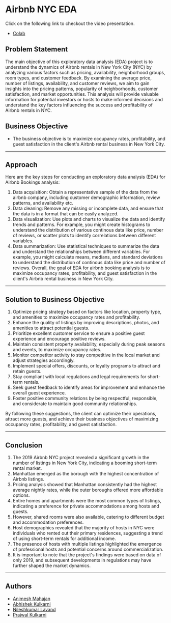 # Airbnb NYC EDA


Click on the following link to checkout the video presentation.
- [Colab](https://youtu.be/FSrWZdEmN-c)


## Problem Statement

The main objective of this exploratory data analysis (EDA) project is to understand the dynamics of Airbnb rentals in New York City (NYC) by analyzing various factors such as pricing, availability, neighborhood groups, room types, and customer feedback. By examining the average price, number of listings, availability, and customer reviews, we aim to gain insights into the pricing patterns, popularity of neighborhoods, customer satisfaction, and market opportunities. This analysis will provide valuable information for potential investors or hosts to make informed decisions and understand the key factors influencing the success and profitability of Airbnb rentals in NYC.

## Business Objective

- The business objective is to maximize occupancy rates, profitability, and guest satisfaction in the client's Airbnb rental business in New York City.

---

## Approach

Here are the key steps for conducting an exploratory data analysis (EDA) for Airbnb Bookings analysis:
1.	Data acquisition: Obtain a representative sample of the data from the airbnb company, including customer demographic information, review patterns, and availability etc.
2.	Data cleaning: Remove any missing or incomplete data, and ensure that the data is in a format that can be easily analyzed.
3.	Data visualization: Use plots and charts to visualize the data and identify trends and patterns. For example, you might create histograms to understand the distribution of various continous data like price, number of reviews, or scatter plots to identify correlations between different variables.
4.	Data summarization: Use statistical techniques to summarize the data and understand the relationships between different variables. For example, you might calculate means, medians, and standard deviations to understand the distribution of continous data like price and number of reviews.
Overall, the goal of EDA for airbnb booking analysis is to maximize occupancy rates, profitability, and guest satisfaction in the client's Airbnb rental business in New York City.

---

## Solution to Business Objective

1. Optimize pricing strategy based on factors like location, property type, and amenities to maximize
occupancy rates and profitability.
2. Enhance the quality of listings by improving descriptions, photos, and amenities to attract potential
guests.
3. Prioritize excellent customer service to ensure a positive guest experience and encourage positive
reviews.
4. Maintain consistent property availability, especially during peak seasons and events, to maximize
occupancy rates.
5. Monitor competitor activity to stay competitive in the local market and adjust strategies accordingly.
6. Implement special offers, discounts, or loyalty programs to attract and retain guests.
7. Stay compliant with local regulations and legal requirements for short-term rentals.
8. Seek guest feedback to identify areas for improvement and enhance the overall guest experience.
9. Foster positive community relations by being respectful, responsible, and considerate to maintain
good community relationships.

By following these suggestions, the client can optimize their operations, attract more guests, and achieve
their business objectives of maximizing occupancy rates, profitability, and guest satisfaction.

---

## Conclusion

1. The 2019 Airbnb NYC project revealed a significant growth in the number of listings in New
York City, indicating a booming short-term rental market.
2. Manhattan emerged as the borough with the highest concentration of Airbnb listings.
3. Pricing analysis showed that Manhattan consistently had the highest average nightly rates,
while the outer boroughs offered more affordable options.
4. Entire homes and apartments were the most common types of listings, indicating a
preference for private accommodations among hosts and guests.
5. However, shared rooms were also available, catering to different budget and
accommodation preferences.
6. Host demographics revealed that the majority of hosts in NYC were individuals who rented
out their primary residences, suggesting a trend of using short-term rentals for additional
income.
7. The presence of hosts with multiple listings highlighted the emergence of professional hosts
and potential concerns around commercialization.
8. It is important to note that the project's findings were based on data of only 2019, and
subsequent developments in regulations may have further shaped the market dynamics.

---

## Authors

- [Animesh Mahajan](https://www.linkedin.com/in/animeshmahajan)
- [Abhishek Kulkarni](https://www.linkedin.com/in/abhishek-kulkarni-4b2426269/)
- [Nileshkumar Lavand](https://www.linkedin.com/in/nileshkumar-lavand-719722a7/)
- [Prajwal Kulkarni](https://www.linkedin.com/in/prajwal-kulkarni-04aa0516b/)
